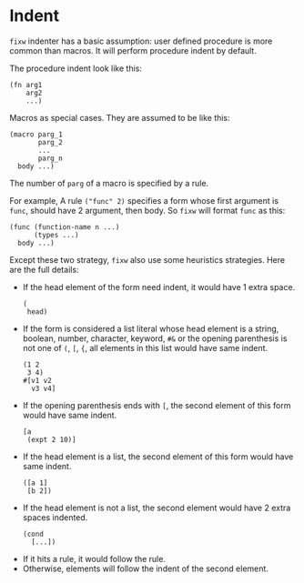 # Indent

`fixw` indenter has a basic assumption: user defined procedure is more common than macros. It will perform procedure indent by default.

The procedure indent look like this:

```racket
(fn arg1
    arg2
    ...)
```

Macros as special cases. They are assumed to be like this:

```racket
(macro parg_1
       parg_2
       ...
       parg_n
  body ...)
```

The number of `parg` of a macro is specified by a rule.

For example, A rule `("func" 2)` specifies a form whose first argument is `func`, should have 2 argument, then body. So `fixw` will format `func` as this:

```racket
(func (function-name n ...)
      (types ...)
  body ...)
```

Except these two strategy, `fixw` also use some heuristics strategies. Here are the full details:

* If the head element of the form need indent, it would have 1 extra space.
  ```racket
  (
   head)
  ```
* If the form is considered a list literal whose head element is a string, boolean, number, character, keyword, `#&` or the opening parenthesis is not one of `(`, `[`, `{`, all elements in this list would have same indent.
  ```racket
  (1 2
   3 4)
  #[v1 v2
    v3 v4]
  ```
* If the opening parenthesis ends with `[`, the second element of this form would have same indent.
  ```racket
  [a
   (expt 2 10)]
  ```
* If the head element is a list, the second element of this form would have same indent.
  ```racket
  ([a 1]
   [b 2])
  ```
* If the head element is not a list, the second element would have 2 extra spaces indented.
  ```racket
  (cond 
    [...])
  ```
* If it hits a rule, it would follow the rule.
* Otherwise, elements will follow the indent of the second element.

